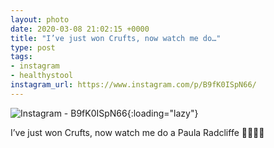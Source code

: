 ```yaml
---
layout: photo
date: 2020-03-08 21:02:15 +0000
title: "I’ve just won Crufts, now watch me do…"
type: post
tags:
- instagram
- healthystool
instagram_url: https://www.instagram.com/p/B9fK0ISpN66/
---
```


![Instagram - B9fK0ISpN66](https://colinseymour.co.uk/img/B9fK0ISpN66.jpg){:loading="lazy"}

I’ve just won Crufts, now watch me do a Paula Radcliffe 🤣😂🤣😂
